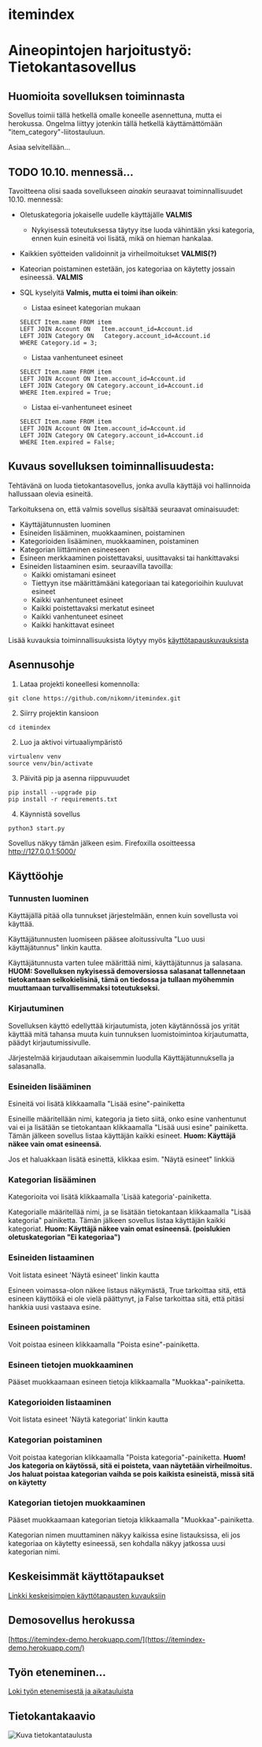 # itemindex

# Aineopintojen harjoitustyö: Tietokantasovellus

## Huomioita sovelluksen toiminnasta
Sovellus toimii tällä hetkellä omalle koneelle asennettuna, mutta ei herokussa. Ongelma liittyy jotenkin tällä hetkellä käyttämättömään "item_category"-liitostauluun.

Asiaa selvitellään...


## TODO 10.10. mennessä...

Tavoitteena olisi saada sovellukseen *ainakin* seuraavat toiminnallisuudet 10.10. mennessä:

- Oletuskategoria jokaiselle uudelle käyttäjälle **VALMIS**
    - Nykyisessä toteutuksessa täytyy itse luoda vähintään yksi kategoria, ennen kuin esineitä voi lisätä, mikä on hieman hankalaa.
- Kaikkien syötteiden validoinnit ja virheilmoitukset **VALMIS(?)**
- Kateorian poistaminen estetään, jos kategoriaa on käytetty jossain esineessä. **VALMIS**
- SQL kyselyitä **Valmis, mutta ei toimi ihan oikein**:
    - Listaa esineet kategorian mukaan   

  ```
  SELECT Item.name FROM item  
  LEFT JOIN Account ON   Item.account_id=Account.id  
  LEFT JOIN Category ON   Category.account_id=Account.id  
  WHERE Category.id = 3;
  ```

    - Listaa vanhentuneet esineet  

  ```
  SELECT Item.name FROM item
  LEFT JOIN Account ON Item.account_id=Account.id
  LEFT JOIN Category ON Category.account_id=Account.id
  WHERE Item.expired = True;
  ```  

    - Listaa ei-vanhentuneet esineet

  ```
  SELECT Item.name FROM item
  LEFT JOIN Account ON Item.account_id=Account.id
  LEFT JOIN Category ON Category.account_id=Account.id
  WHERE Item.expired = False;
  ```


## Kuvaus sovelluksen toiminnallisuudesta:

Tehtävänä on luoda tietokantasovellus, jonka avulla käyttäjä voi hallinnoida hallussaan olevia esineitä.

Tarkoituksena on, että valmis sovellus sisältää seuraavat ominaisuudet:
- Käyttäjätunnusten luominen
- Esineiden lisääminen, muokkaaminen, poistaminen
- Kategorioiden lisääminen, muokkaaminen, poistaminen
- Kategorian liittäminen esineeseen
- Esineen merkkaaminen poistettavaksi, uusittavaksi tai hankittavaksi
- Esineiden listaaminen esim. seuraavilla tavoilla:
  - Kaikki omistamani esineet
  - Tiettyyn itse määrittämääni kategoriaan tai kategorioihin kuuluvat esineet
  - Kaikki vanhentuneet esineet
  - Kaikki poistettavaksi merkatut esineet
  - Kaikki vanhentuneet esineet
  - Kaikki hankittavat esineet

Lisää kuvauksia toiminnallisuuksista löytyy myös [käyttötapauskuvauksista](./documentation/use_cases.md)

## Asennusohje

1. Lataa projekti koneellesi komennolla:
```
git clone https://github.com/nikomn/itemindex.git
```
2. Siirry projektin kansioon  
```
cd itemindex  
```
2. Luo ja aktivoi virtuaaliympäristö  
```
virtualenv venv  
source venv/bin/activate
```
3. Päivitä pip ja asenna riippuvuudet  
```
pip install --upgrade pip  
pip install -r requirements.txt
```
4. Käynnistä sovellus  
```
python3 start.py
```

Sovellus näkyy tämän jälkeen esim. Firefoxilla osoitteessa http://127.0.0.1:5000/


## Käyttöohje

### Tunnusten luominen

Käyttäjällä pitää olla tunnukset järjestelmään, ennen kuin sovellusta voi käyttää.

Käyttäjätunnusten luomiseen pääsee aloitussivulta "Luo uusi käyttäjätunnus" linkin kautta.

Käyttäjätunnusta varten tulee määrittää nimi, käyttäjätunnus ja salasana. **HUOM: Sovelluksen nykyisessä demoversiossa salasanat tallennetaan tietokantaan selkokielisinä, tämä on tiedossa ja tullaan myöhemmin muuttamaan turvallisemmaksi toteutukseksi.**

### Kirjautuminen

Sovelluksen käyttö edellyttää kirjautumista, joten käytännössä jos yrität käyttää mitä tahansa muuta kuin tunnuksen luomistoimintoa kirjautumatta, päädyt kirjautumissivulle.

Järjestelmää kirjaudutaan aikaisemmin luodulla Käyttäjätunnuksella ja salasanalla.

### Esineiden lisääminen

Esineitä voi lisätä klikkaamalla "Lisää esine"-painiketta

Esineille määritellään nimi, kategoria ja tieto siitä, onko esine vanhentunut vai ei ja lisätään se tietokantaan klikkaamalla "Lisää uusi esine" painiketta. Tämän jälkeen sovellus listaa käyttäjän kaikki esineet. **Huom: Käyttäjä näkee vain omat esineensä.**

Jos et haluakkaan lisätä esinettä, klikkaa esim. "Näytä esineet" linkkiä

### Kategorian lisääminen
Kategorioita voi lisätä klikkaamalla 'Lisää kategoria'-painiketta.

Kategorialle määritellää nimi, ja se lisätään tietokantaan klikkaamalla "Lisää kategoria" painiketta. Tämän jälkeen sovellus listaa käyttäjän kaikki kategoriat. **Huom: Käyttäjä näkee vain omat esineensä. (poislukien oletuskategorian "Ei kategoriaa")**

### Esineiden listaaminen

Voit listata esineet 'Näytä esineet' linkin kautta

Esineen voimassa-olon näkee listaus näkymästä, True tarkoittaa sitä, että esineen käyttöikä ei ole vielä päättynyt, ja False tarkoittaa sitä, että pitäsi hankkia uusi vastaava esine.

### Esineen poistaminen

Voit poistaa esineen klikkaamalla "Poista esine"-painiketta.

### Esineen tietojen muokkaaminen

Pääset muokkaamaan esineen tietoja klikkaamalla "Muokkaa"-painiketta.

### Kategorioiden listaaminen

Voit listata esineet 'Näytä kategoriat' linkin kautta

### Kategorian poistaminen
Voit poistaa kategorian klikkaamalla "Poista kategoria"-painiketta. **Huom! Jos kategoria on käytössä, sitä ei poisteta, vaan näytetään virheilmoitus. Jos haluat poistaa kategorian vaihda se pois kaikista esineistä, missä sitä on käytetty**

### Kategorian tietojen muokkaaminen

Pääset muokkaamaan kategorian tietoja klikkaamalla "Muokkaa"-painiketta.

Kategorian nimen muuttaminen näkyy kaikissa esine listauksissa, eli jos kategoriaa on käytetty esineessä, sen kohdalla näkyy jatkossa uusi kategorian nimi.

## Keskeisimmät käyttötapaukset

[Linkki keskeisimpien käyttötapausten kuvauksiin](./documentation/use_cases.md)

## Demosovellus herokussa

[https://itemindex-demo.herokuapp.com/](https://itemindex-demo.herokuapp.com/)

## Työn eteneminen...

[Loki työn etenemisestä ja aikatauluista](./documentation/progress_log.md)

## Tietokantakaavio

![Kuva tietokantataulusta](./documentation/tietokantakaavio.jpg)
